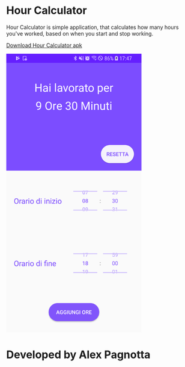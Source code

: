 # Hour Calculator

Hour Calculator is simple application, that calculates how many hours you've worked, based on when you start and stop working.

[Download Hour Calculator apk](https://github.com/AlexPagnotta/hourCalculator/raw/master/HourCalculator.apk)

<img src="HourCalculator-Images/HourCalculator.png" width="360" heigth="720">

# Developed by Alex Pagnotta
